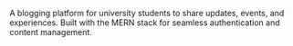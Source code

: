 A blogging platform for university students to share updates, events, and experiences. Built with the MERN stack for seamless authentication and content management.
